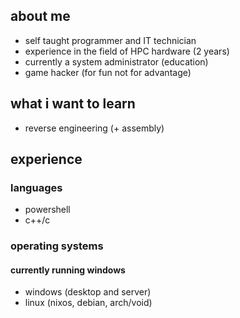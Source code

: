 ## about me
- self taught programmer and IT technician
- experience in the field of HPC hardware (2 years)
- currently a system administrator (education)
- game hacker (for fun not for advantage)

## what i want to learn
- reverse engineering (+ assembly)

## experience
### languages
- powershell
- c++/c

### operating systems
#### currently running windows
- windows (desktop and server)
- linux (nixos, debian, arch/void)
